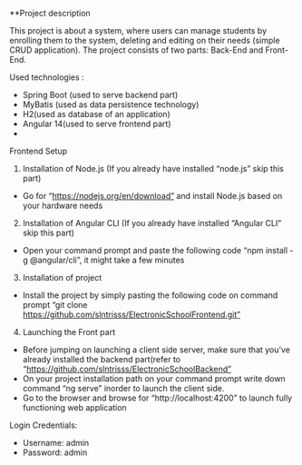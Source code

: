**Project description


This project is about a system, where users can manage students by enrolling them to the system, deleting and editing on their needs (simple CRUD application). 
The project consists of two parts: Back-End and Front-End.


Used technologies : 
* Spring Boot (used to serve backend part) 
* MyBatis (used as data persistence technology)
* H2(used as database of an application)
* Angular 14(used to serve frontend part)
* 

Frontend Setup


1. Installation of Node.js (If you already have installed “node.js” skip this part)
* Go for “https://nodejs.org/en/download” and install Node.js based on your hardware needs
2. Installation of Angular CLI  (If you already have installed “Angular CLI” skip this part)
* Open your command prompt and paste the following code “npm install -g @angular/cli”, it might take a few minutes
3. Installation of project
* Install the project by simply pasting the following code on command prompt “git clone https://github.com/slntrisss/ElectronicSchoolFrontend.git” 
4. Launching the Front part
* Before jumping on launching a client side server, make sure that you’ve already installed the backend part(refer to “https://github.com/slntrisss/ElectronicSchoolBackend”
* On your project installation path on your command prompt write down command “ng serve” inorder to launch the client side.
* Go to the browser and browse for “http://localhost:4200” to launch fully functioning web application


Login Credentials:
* Username: admin
* Password:  admin
